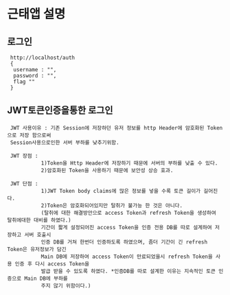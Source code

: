# 근태앱 설명

   ## 로그인
     http://localhost/auth
     {
      username : "",
      password : "",
      flag ""
     }
   ## JWT토큰인증을통한 로그인
     JWT 사용이유 : 기존 Session에 저장하던 유저 정보를 http Header에 암호화된 Token으로 저장 함으로써
     Session사용으로인한 서버 부하를 낮추기위함.
     
     JWT 장점 : 
               1)Token을 Http Header에 저장하기 때문에 서버의 부하를 낮출 수 있다.
               2)암호화된 Token을 사용하기 때문에 보안성 상승 효과.
               
     JWT 단점 :
               1)JWT Token body claims에 많은 정보를 넣을 수록 토큰 길이가 길어진다.
               2)Token은 암호화되어있지만 탈취가 불가능 한 것은 아니다.
               (탈취에 대한 해결방안으로 access Token과 refresh Token을 생성하여 탈취에대한 대비를 하였다.)
               기간이 짧게 설정되어진 access Token을 인증 전용 DB를 따로 설계하여 저장하고 서버 호출시
               인증 DB를 거쳐 한번더 인증하도록 하였으며, 좀더 기간이 긴 refresh Token은 유저정보가 담긴
               Main DB에 저장하여 access Token이 만료되었을시 refresh Token을 사용 인증 후 다시 access Token을
               발급 받을 수 있도록 하였다. *인증DB를 따로 설계한 이유는 지속적인 토큰 인증으로 Main DB에 부하를 
               주지 않기 위함이다.)
       
